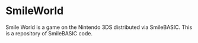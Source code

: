 # SmileWorld
Smile World is a game on the Nintendo 3DS distributed via SmileBASIC. This is
a repository of SmileBASIC code.
